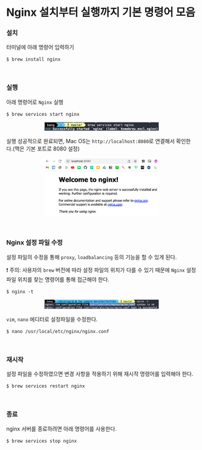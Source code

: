 # Nginx 설치부터 실행까지 기본 명령어 모음

### 설치

터미널에 아래 명령어 입력하기
```
$ brew install nginx
```

<br>

### 실행

아래 명령어로 `Nginx` 실행
```
$ brew services start nginx
```

<p align="center"><img src="../images/Nginx/start.png" width=60% height=20%></p>

실행 성공적으로 완료되면, Mac OS는 `http://localhost:8080`로 연결해서 확인한다.(맥은 기본 포트로 8080 설정)

<p align="center"><img src="../images/Nginx/welcome.png" width=60% height=20%></p>

<br>

### Nginx 설정 파일 수정

설정 파일의 수정을 통해 `proxy`, `loadbalancing` 등의 기능을 할 수 있게 된다.

❗️ 주의: 사용자의 `brew` 버전에 따라 설정 파일의 위치가 다를 수 있기 때문에 `Nginx` 설정파일 위치를 찾는 명령어를 통해 접근해야 한다.

```
$ nginx -t
```
<p align="center"><img src="../images/Nginx/config.png" width=60% height=20%></p>

`vim`, `nano` 에디터로 설정파일을 수정한다.
```
$ nano /usr/local/etc/nginx/nginx.conf
```

<br>

### 재시작

설정 파일을 수정하였으면 변경 사항을 적용하기 위해 재시작 명령어를 입력해야 한다.
```
$ brew services restart nginx
```

<br>

### 종료

nginx 서버를 종료하려면 아래 명령어를 사용한다.
```
$ brew services stop nginx
```